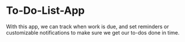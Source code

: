 # To-Do-List-App
With this app, we can track when work is due, and set reminders or customizable notifications to make sure we get our to-dos done in time.
